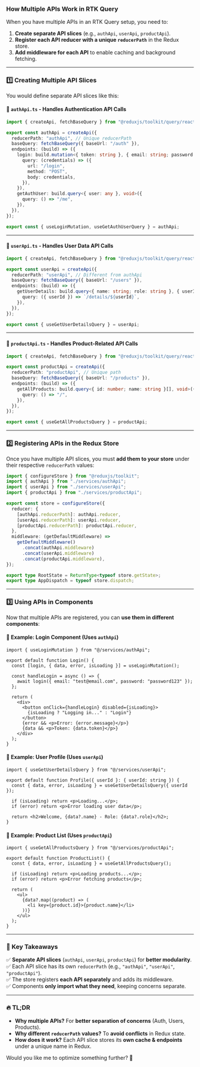 ### **How Multiple APIs Work in RTK Query**  

When you have multiple APIs in an RTK Query setup, you need to:  
1. **Create separate API slices** (e.g., `authApi`, `userApi`, `productApi`).  
2. **Register each API reducer with a unique `reducerPath`** in the Redux store.  
3. **Add middleware for each API** to enable caching and background fetching.

---

### **1️⃣ Creating Multiple API Slices**  
You would define separate API slices like this:  

#### **🔹 `authApi.ts` - Handles Authentication API Calls**
```ts
import { createApi, fetchBaseQuery } from "@reduxjs/toolkit/query/react";

export const authApi = createApi({
  reducerPath: "authApi", // Unique reducerPath
  baseQuery: fetchBaseQuery({ baseUrl: "/auth" }),
  endpoints: (build) => ({
    login: build.mutation<{ token: string }, { email: string; password: string }>({
      query: (credentials) => ({
        url: "/login",
        method: "POST",
        body: credentials,
      }),
    }),
    getAuthUser: build.query<{ user: any }, void>({
      query: () => "/me",
    }),
  }),
});

export const { useLoginMutation, useGetAuthUserQuery } = authApi;
```

---

#### **🔹 `userApi.ts` - Handles User Data API Calls**
```ts
import { createApi, fetchBaseQuery } from "@reduxjs/toolkit/query/react";

export const userApi = createApi({
  reducerPath: "userApi", // Different from authApi
  baseQuery: fetchBaseQuery({ baseUrl: "/users" }),
  endpoints: (build) => ({
    getUserDetails: build.query<{ name: string; role: string }, { userId: string }>({
      query: ({ userId }) => `/details/${userId}`,
    }),
  }),
});

export const { useGetUserDetailsQuery } = userApi;
```

---

#### **🔹 `productApi.ts` - Handles Product-Related API Calls**
```ts
import { createApi, fetchBaseQuery } from "@reduxjs/toolkit/query/react";

export const productApi = createApi({
  reducerPath: "productApi", // Unique path
  baseQuery: fetchBaseQuery({ baseUrl: "/products" }),
  endpoints: (build) => ({
    getAllProducts: build.query<{ id: number; name: string }[], void>({
      query: () => "/",
    }),
  }),
});

export const { useGetAllProductsQuery } = productApi;
```

---

### **2️⃣ Registering APIs in the Redux Store**  
Once you have multiple API slices, you must **add them to your store** under their respective `reducerPath` values:

```ts
import { configureStore } from "@reduxjs/toolkit";
import { authApi } from "./services/authApi";
import { userApi } from "./services/userApi";
import { productApi } from "./services/productApi";

export const store = configureStore({
  reducer: {
    [authApi.reducerPath]: authApi.reducer,
    [userApi.reducerPath]: userApi.reducer,
    [productApi.reducerPath]: productApi.reducer,
  },
  middleware: (getDefaultMiddleware) =>
    getDefaultMiddleware()
      .concat(authApi.middleware)
      .concat(userApi.middleware)
      .concat(productApi.middleware),
});

export type RootState = ReturnType<typeof store.getState>;
export type AppDispatch = typeof store.dispatch;
```

---

### **3️⃣ Using APIs in Components**  
Now that multiple APIs are registered, you can **use them in different components**:  

#### **🔹 Example: Login Component (Uses `authApi`)**
```tsx
import { useLoginMutation } from "@/services/authApi";

export default function Login() {
  const [login, { data, error, isLoading }] = useLoginMutation();

  const handleLogin = async () => {
    await login({ email: "test@email.com", password: "password123" });
  };

  return (
    <div>
      <button onClick={handleLogin} disabled={isLoading}>
        {isLoading ? "Logging in..." : "Login"}
      </button>
      {error && <p>Error: {error.message}</p>}
      {data && <p>Token: {data.token}</p>}
    </div>
  );
}
```

#### **🔹 Example: User Profile (Uses `userApi`)**
```tsx
import { useGetUserDetailsQuery } from "@/services/userApi";

export default function Profile({ userId }: { userId: string }) {
  const { data, error, isLoading } = useGetUserDetailsQuery({ userId });

  if (isLoading) return <p>Loading...</p>;
  if (error) return <p>Error loading user data</p>;

  return <h2>Welcome, {data?.name} - Role: {data?.role}</h2>;
}
```

#### **🔹 Example: Product List (Uses `productApi`)**
```tsx
import { useGetAllProductsQuery } from "@/services/productApi";

export default function ProductList() {
  const { data, error, isLoading } = useGetAllProductsQuery();

  if (isLoading) return <p>Loading products...</p>;
  if (error) return <p>Error fetching products</p>;

  return (
    <ul>
      {data?.map((product) => (
        <li key={product.id}>{product.name}</li>
      ))}
    </ul>
  );
}
```

---

### **📌 Key Takeaways**
✅ **Separate API slices** (`authApi`, `userApi`, `productApi`) for **better modularity**.  
✅ Each API slice has its own `reducerPath` (e.g., `"authApi"`, `"userApi"`, `"productApi"`).  
✅ The store registers **each API separately** and adds its middleware.  
✅ Components **only import what they need**, keeping concerns separate.  

---

### **🔥 TL;DR**
- **Why multiple APIs?** For **better separation of concerns** (Auth, Users, Products).  
- **Why different `reducerPath` values?** To **avoid conflicts** in Redux state.  
- **How does it work?** Each API slice stores its **own cache & endpoints** under a unique name in Redux.  

Would you like me to optimize something further? 🚀
